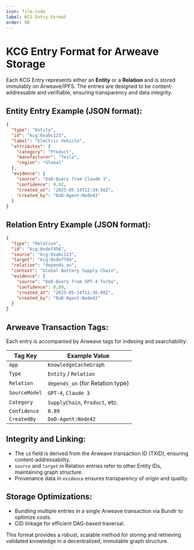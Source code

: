 ```yaml
---
icon: file-code
label: KCG Entry Format
order: 90
---
```


# KCG Entry Format for Arweave Storage

Each KCG Entry represents either an **Entity** or a **Relation** and is stored immutably on Arweave/IPFS. The entries are designed to be content-addressable and verifiable, ensuring transparency and data integrity.

## Entity Entry Example (JSON format):

```json
{
  "type": "Entity",
  "id": "kcg:0xabc123",
  "label": "Electric Vehicle",
  "attributes": {
    "category": "Product",
    "manufacturer": "Tesla",
    "region": "Global"
  },
  "evidence": {
    "source": "DoD-Query from Claude 3",
    "confidence": 0.92,
    "created_at": "2025-05-14T12:34:56Z",
    "created_by": "DoD-Agent:Node42"
  }
}
```

## Relation Entry Example (JSON format):

```json
{
  "type": "Relation",
  "id": "kcg:0xdef456",
  "source": "kcg:0xabc123",
  "target": "kcg:0xdef789",
  "relation": "depends_on",
  "context": "Global Battery Supply Chain",
  "evidence": {
    "source": "DoD-Query from GPT-4 Turbo",
    "confidence": 0.89,
    "created_at": "2025-05-14T12:36:00Z",
    "created_by": "DoD-Agent:Node42"
  }
}
```

## Arweave Transaction Tags:

Each entry is accompanied by Arweave tags for indexing and searchability:

| Tag Key       | Example Value                    |
| ------------- | -------------------------------- |
| `App`         | `KnowledgeCacheGraph`            |
| `Type`        | `Entity` / `Relation`            |
| `Relation`    | `depends_on` (for Relation type) |
| `SourceModel` | `GPT-4`, `Claude 3`              |
| `Category`    | `SupplyChain`, `Product`, etc.   |
| `Confidence`  | `0.89`                           |
| `CreatedBy`   | `DoD-Agent:Node42`               |

## Integrity and Linking:

* The `id` field is derived from the Arweave transaction ID (TXID), ensuring content-addressability.
* `source` and `target` in Relation entries refer to other Entity IDs, maintaining graph structure.
* Provenance data in `evidence` ensures transparency of origin and quality.

## Storage Optimizations:

* Bundling multiple entries in a single Arweave transaction via Bundlr to optimize costs.
* CID linkage for efficient DAG-based traversal.

This format provides a robust, scalable method for storing and retrieving validated knowledge in a decentralized, immutable graph structure.
